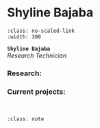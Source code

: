 # Shyline Bajaba

```{image} ../../img/members/shyline.jpg 
:class: no-scaled-link
:width: 300
```

**`Shyline Bajaba`**  
_Research Technician_  
[<i class="fa-solid fa-building-columns" style="color: #d74242;"></i>](https://research-information.bris.ac.uk/en/persons/)
<!-- [<i class="fa-solid fa-envelope"></i>](mailto:shyline.bajaba@bristol.ac.uk)
[<i class="fa-brands fa-twitter fa-lg" style="color:#2a67cf"></i>](https://www.twitter.com)
[<i class="fa-brands fa-linkedin-in fa-lg" style="color:#5a97d8"></i>](https://www.linkedin.com)
[<i class="fa-brands fa-researchgate" style="color: #57dba8;"></i>](https://www.researchgate.com)
[<i class="fa-brands fa-orcid" style="color: #6eee5d;"></i>](https://www.orcid.org)
[<i class="fa-brands fa-github" style="color: #696969;"></i>](https://www.github.com) -->



### Research:
 

### Current projects:


&nbsp;


```{admonition} Outside of the lab
:class: note

``` 


&nbsp;

